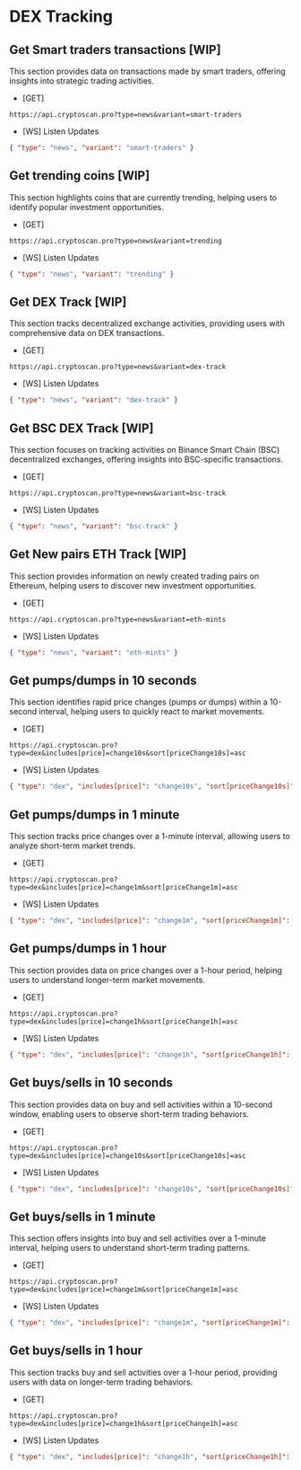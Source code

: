 # DEX Tracking

## Get Smart traders transactions [WIP]

This section provides data on transactions made by smart traders, offering insights into strategic trading activities.

- [GET]

```
https://api.cryptoscan.pro?type=news&variant=smart-traders
```

- [WS] Listen Updates

```json
{ "type": "news", "variant": "smart-traders" }
```

## Get trending coins [WIP]

This section highlights coins that are currently trending, helping users to identify popular investment opportunities.

- [GET]

```
https://api.cryptoscan.pro?type=news&variant=trending
```

- [WS] Listen Updates

```json
{ "type": "news", "variant": "trending" }
```

## Get DEX Track [WIP]

This section tracks decentralized exchange activities, providing users with comprehensive data on DEX transactions.

- [GET]

```
https://api.cryptoscan.pro?type=news&variant=dex-track
```

- [WS] Listen Updates

```json
{ "type": "news", "variant": "dex-track" }
```

## Get BSC DEX Track [WIP]

This section focuses on tracking activities on Binance Smart Chain (BSC) decentralized exchanges, offering insights into BSC-specific transactions.

- [GET]

```
https://api.cryptoscan.pro?type=news&variant=bsc-track
```

- [WS] Listen Updates

```json
{ "type": "news", "variant": "bsc-track" }
```

## Get New pairs ETH Track [WIP]

This section provides information on newly created trading pairs on Ethereum, helping users to discover new investment opportunities.

- [GET]

```
https://api.cryptoscan.pro?type=news&variant=eth-mints
```

- [WS] Listen Updates

```json
{ "type": "news", "variant": "eth-mints" }
```

## Get pumps/dumps in 10 seconds

This section identifies rapid price changes (pumps or dumps) within a 10-second interval, helping users to quickly react to market movements.

- [GET]

```
https://api.cryptoscan.pro?type=dex&includes[price]=change10s&sort[priceChange10s]=asc
```

- [WS] Listen Updates

```json
{ "type": "dex", "includes[price]": "change10s", "sort[priceChange10s]": "asc" }
```

## Get pumps/dumps in 1 minute

This section tracks price changes over a 1-minute interval, allowing users to analyze short-term market trends.

- [GET]

```
https://api.cryptoscan.pro?type=dex&includes[price]=change1m&sort[priceChange1m]=asc
```

- [WS] Listen Updates

```json
{ "type": "dex", "includes[price]": "change1m", "sort[priceChange1m]": "asc" }
```

## Get pumps/dumps in 1 hour

This section provides data on price changes over a 1-hour period, helping users to understand longer-term market movements.

- [GET]

```
https://api.cryptoscan.pro?type=dex&includes[price]=change1h&sort[priceChange1h]=asc
```

- [WS] Listen Updates

```json
{ "type": "dex", "includes[price]": "change1h", "sort[priceChange1h]": "asc" }
```

## Get buys/sells in 10 seconds

This section provides data on buy and sell activities within a 10-second window, enabling users to observe short-term trading behaviors.

- [GET]

```
https://api.cryptoscan.pro?type=dex&includes[price]=change10s&sort[priceChange10s]=asc
```

- [WS] Listen Updates

```json
{ "type": "dex", "includes[price]": "change10s", "sort[priceChange10s]": "asc" }
```

## Get buys/sells in 1 minute

This section offers insights into buy and sell activities over a 1-minute interval, helping users to understand short-term trading patterns.

- [GET]

```
https://api.cryptoscan.pro?type=dex&includes[price]=change1m&sort[priceChange1m]=asc
```

- [WS] Listen Updates

```json
{ "type": "dex", "includes[price]": "change1m", "sort[priceChange1m]": "asc" }
```

## Get buys/sells in 1 hour

This section tracks buy and sell activities over a 1-hour period, providing users with data on longer-term trading behaviors.

- [GET]

```
https://api.cryptoscan.pro?type=dex&includes[price]=change1h&sort[priceChange1h]=asc
```

- [WS] Listen Updates

```json
{ "type": "dex", "includes[price]": "change1h", "sort[priceChange1h]": "asc" }
```
